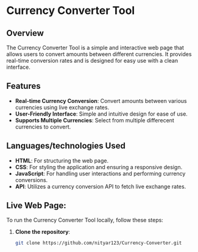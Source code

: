 # Currency Converter Tool

## Overview

The Currency Converter Tool is a simple and interactive web page that allows users to convert amounts between different currencies. It provides real-time conversion rates and is designed for easy use with a clean interface.

## Features

- **Real-time Currency Conversion**: Convert amounts between various currencies using live exchange rates.
- **User-Friendly Interface**: Simple and intuitive design for ease of use.
- **Supports Multiple Currencies**: Select from multiple differecent currencies to convert.

## Languages/technologies Used

- **HTML**: For structuring the web page.
- **CSS**: For styling the application and ensuring a responsive design.
- **JavaScript**: For handling user interactions and performing currency conversions.
- **API**: Utilizes a currency conversion API to fetch live exchange rates.

## Live Web Page:


To run the Currency Converter Tool locally, follow these steps:

1. **Clone the repository**:
   ```bash
   git clone https://github.com/nityar123/Currency-Converter.git

